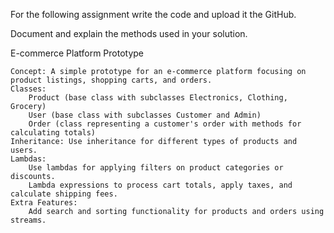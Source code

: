 For the following assignment write the code and upload it the GitHub.

Document and explain the methods used in your solution.

 E-commerce Platform Prototype

    Concept: A simple prototype for an e-commerce platform focusing on product listings, shopping carts, and orders.
    Classes:
        Product (base class with subclasses Electronics, Clothing, Grocery)
        User (base class with subclasses Customer and Admin)
        Order (class representing a customer's order with methods for calculating totals)
    Inheritance: Use inheritance for different types of products and users.
    Lambdas:
        Use lambdas for applying filters on product categories or discounts.
        Lambda expressions to process cart totals, apply taxes, and calculate shipping fees.
    Extra Features:
        Add search and sorting functionality for products and orders using streams.
